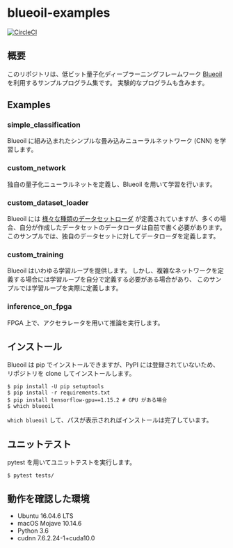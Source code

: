 # blueoil-examples

[![CircleCI](https://circleci.com/gh/iizukak/blueoil-examples.svg?style=svg)](https://circleci.com/gh/iizukak/blueoil-examples)

## 概要

このリポジトリは、低ビット量子化ディープラーニングフレームワーク 
[Blueoil](https://github.com/blue-oil/blueoil) を利用するサンプルプログラム集です。
実験的なプログラムも含みます。

## Examples

### simple\_classification

Blueoil に組み込まれたシンプルな畳み込みニューラルネットワーク (CNN) を学習します。

### custom\_network

独自の量子化ニューラルネットを定義し、Blueoil を用いて学習を行います。

### custom\_dataset\_loader

Blueoil には [様々な種類のデータセットローダ](https://github.com/blue-oil/blueoil/tree/master/blueoil/datasets) 
が定義されていますが、多くの場合、自分が作成したデータセットのデータローダは自前で書く必要があります。
このサンプルでは、独自のデータセットに対してデータローダを定義します。

### custom\_training

Blueoil はいわゆる学習ループを提供します。
しかし、複雑なネットワークを定義する場合には学習ループを自分で定義する必要がある場合があり、
このサンプルでは学習ループを実際に定義します。

### inference\_on\_fpga

FPGA 上で、アクセラレータを用いて推論を実行します。

## インストール

Blueoil は pip でインストールできますが、PyPI には登録されていないため、
リポジトリを clone してインストールします。

```
$ pip install -U pip setuptools
$ pip install -r requirements.txt
$ pip install tensorflow-gpu==1.15.2 # GPU がある場合
$ which blueoil
```

`which blueoil` して、パスが表示されればインストールは完了しています。

## ユニットテスト

pytest を用いてユニットテストを実行します。

```
$ pytest tests/
```

## 動作を確認した環境

- Ubuntu 16.04.6 LTS
- macOS Mojave 10.14.6
- Python 3.6
- cudnn 7.6.2.24-1+cuda10.0


